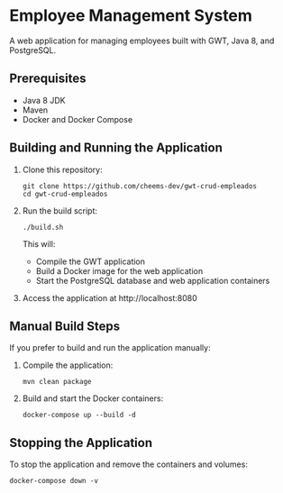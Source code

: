 # Employee Management System

A web application for managing employees built with GWT, Java 8, and PostgreSQL.

## Prerequisites

- Java 8 JDK
- Maven
- Docker and Docker Compose

## Building and Running the Application

1. Clone this repository:

   ```
   git clone https://github.com/cheems-dev/gwt-crud-empleados
   cd gwt-crud-empleados
   ```

2. Run the build script:

   ```
   ./build.sh
   ```

   This will:

   - Compile the GWT application
   - Build a Docker image for the web application
   - Start the PostgreSQL database and web application containers

3. Access the application at http://localhost:8080

## Manual Build Steps

If you prefer to build and run the application manually:

1. Compile the application:

   ```
   mvn clean package
   ```

2. Build and start the Docker containers:
   ```
   docker-compose up --build -d
   ```

## Stopping the Application

To stop the application and remove the containers and volumes:

```
docker-compose down -v
```
